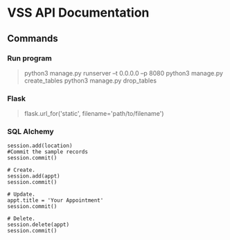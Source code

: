 # VSS API Documentation 
## Commands
### Run program
> python3 manage.py runserver –t 0.0.0.0 –p 8080
> python3 manage.py create_tables
> python3 manage.py drop_tables
### Flask
> flask.url_for('static', filename='path/to/filename')
### SQL Alchemy
    session.add(location)
    #Commit the sample records
    session.commit()

    # Create.
    session.add(appt)
    session.commit()

    # Update.
    appt.title = 'Your Appointment'
    session.commit()

    # Delete.
    session.delete(appt)
    session.commit()

